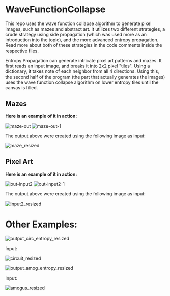 # WaveFunctionCollapse
This repo uses the wave function collapse algorithm to generate pixel images, such as mazes and abstract art. It utilizes two different strategies, a crude strategy using side propagation (which was used more as an introduction into the topic), and the more advanced entropy propagation. Read more about both of these strategies in the code comments inside the respective files.


Entropy Propagation can generate intricate pixel art patterns and mazes. It first reads an input image, and breaks it into 2x2 pixel "tiles". Using a dictionary, it takes note of each neighbor from all 4 directions. Using this, the second half of the program (the part that actually generates the images) uses the wave function collapse algorithm on lower entropy tiles until the canvas is filled.

## Mazes
**Here is an example of it in action:**

![maze-out](https://github.com/Abdullah25Mohammad/WaveFunctionCollapse/assets/147211478/ec8dc61a-89b8-412a-9cde-f7f736926232)
![maze-out-1](https://github.com/Abdullah25Mohammad/WaveFunctionCollapse/assets/147211478/64ee452c-d13a-4e8d-8cca-23fc440e3b8c)


The output above were created using the following image as input:

![maze_resized](https://github.com/Abdullah25Mohammad/WaveFunctionCollapse/assets/147211478/b7806f8b-bf59-49f9-a10a-8277fcaf4d91)


## Pixel Art
**Here is an example of it in action:**

![out-input2](https://github.com/Abdullah25Mohammad/WaveFunctionCollapse/assets/147211478/d88c5c3b-1e8c-493b-8318-bc5353855197)
![out-input2-1](https://github.com/Abdullah25Mohammad/WaveFunctionCollapse/assets/147211478/e84a5b32-ea75-462e-863c-7d1487a19663)

The output above were created using the following image as input:

![input2_resized](https://github.com/Abdullah25Mohammad/WaveFunctionCollapse/assets/147211478/902856e6-0ee2-4d66-9e7d-1f8080367ae1)



# Other Examples:

![output_circ_entropy_resized](https://github.com/Abdullah25Mohammad/WaveFunctionCollapse/assets/147211478/775c1049-9a4e-4154-87f9-9dd3bdfc82f1)

Input:

![circuit_resized](https://github.com/Abdullah25Mohammad/WaveFunctionCollapse/assets/147211478/5b2fe537-1127-4131-bb83-3926e1f3f38a)



![output_amog_entropy_resized](https://github.com/Abdullah25Mohammad/WaveFunctionCollapse/assets/147211478/0c1b185c-3773-4edf-b939-0dac86ebd710)

Input:

![amogus_resized](https://github.com/Abdullah25Mohammad/WaveFunctionCollapse/assets/147211478/5f17f249-a1f3-4392-8408-e014b94a9a42)


